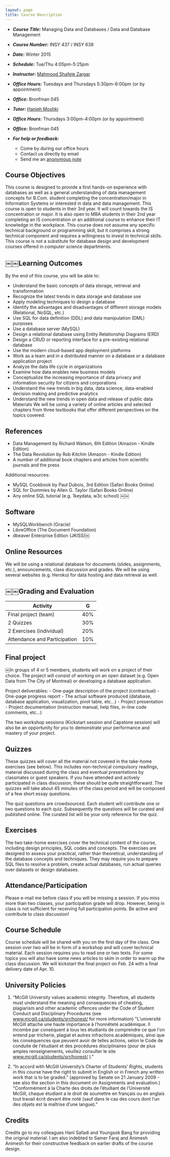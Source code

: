 ```yaml
---
layout: page
title: Course Description
---
```


- ___Course Title:___ Managing Data and Databases / Data and Database Management
- ___Course Number:___ INSY 437 / INSY 638
- ___Date:___ Winter 2015
- ___Schedule:___ Tue/Thu 4:05pm-5:25pm

- ___Instructor:___ [Mahmood Shafeie Zargar](mahmood.shafeiezargar@mcgill.ca)
- ___Office Hours:___ Tuesdays and Thursdays 5:30pm-6:00pm (or by appointment)
- ___Office:___ Bronfman 045

- ___Tutor:___ [Hanieh Moshki](hanieh.moshki@hec.ca)
- ___Office Hours:___ Thursdays 3:00pm-4:00pm (or by appointment)
- ___Office:___ Bronfman 045

- ___For help or feedback:___
    - Come by during our office hours
    - Contact us directly by email
    - Send me an [anonymous note](https://docs.google.com/forms/d/1A6zZo6vwcwyzfDQqiakAViRVhTKXQ9LcOMcSMocIdnM)


## Course Objectives

This course is designed to provide a first hands-on experience with databases as well as a general understanding of data management concepts for B.Com. student completing the concentration/major in Information Systems or interested in data and data management. This course is open to students in their 3rd year. It will count towards the IS concentration or major. It is also open to MBA students in their 2nd year completing an IS concentration or an additional course to enhance their IT knowledge in the workplace. This course does not assume any specific technical background or programming skill, but it comprises a strong technical component and requires a willingness to invest in technical skills. This course is not a substitute for database design and development courses offered in computer science departments.

## ￼￼Learning Outcomes

By the end of this course, you will be able to:

- Understand the basic concepts of data storage, retrieval and transformation
- Recognize the latest trends in data storage and database use
- Apply modeling techniques to design a database
- Identify the advantages and disadvantages of different storage models (Relational, NoSQL, etc.)
- Use SQL for data definition (DDL) and data manipulation (DML) purposes
- Use a database server (MySQL)
- Design a relational database using Entity Relationship Diagrams (ERD)
- Design a CRUD or reporting interface for a pre-existing relational database
- Use the modern cloud-based app deployment platforms
- Work as a team and in a distributed manner on a database or a database application project
- Analyze the data life cycle in organizations
- Examine how data enables new business models
- Conceptualize the increasing importance of data privacy and information security for citizens and corporations
- Understand the new trends in big data, data science, data-enabled decision making and predictive analytics
- Understand the new trends in open data and release of public data Materials
We will be using a variety of online articles and selected chapters from three textbooks that offer different perspectives on the topics covered:

## References

- Data Management by Richard Watson, 6th Edition (Amazon - Kindle Edition)
- The Data Revolution by Rob Kitchin (Amazon - Kindle Edition)
- A number of additional book chapters and articles from scientific journals and the press

Additional resources:

- MySQL Cookbook by Paul Dubois, 3rd Edition (Safari Books Online)
- SQL for Dummies by Allen G. Taylor (Safari Books Online)
- Any online SQL tutorial (e.g. 1keydata, w3c school)
￼￼
## Software

- MySQLWorkbench (Oracle)
- LibreOffice (The Document Foundation)
- dbeaver Enterprise Edition (JKISS)￼

## Online Resources

We will be using a relational database for documents (slides, assignments, etc.), announcements, class discussion and grades. We will be using several websites (e.g. Heroku) for data hosting and data retrieval as well.

## ￼￼Grading and Evaluation

| __Activity__                 | __G__ |
|------------------------------|:-----:|
| Final project (team)         |  40%  |
| 2 Quizzes                    |  30%  |
| 2 Exercises (individual)     |  20%  |
| Attendance and Participation |  10%  |

## Final project

￼In groups of 4 or 5 members, students will work on a project of their choice. The project will consist of working on an open dataset (e.g. Open Data from The City of Montreal) or developing a database application.

Project deliverables:
    - One-page description of the project (contractual)
    - One-page progress report
    - The actual software produced (database, database application, visualization, pivot table, etc...)
    - Project presentation
    - Project documentation (instruction manual, help files, in-line code comments, etc...)

The two workshop sessions (Kickstart session and Capstone session) will also be an opportunity for you to demonstrate your performance and mastery of your project.

## Quizzes

These quizzes will cover all the material not covered in the take-home exercises (see below). This includes non-technical compulsory readings, material discussed during the class and eventual presentations by classmates or guest speakers. If you have attended and actively participated in class discussion, these should be quite straightforward. The quizzes will take about 45 minutes of the class period and will be composed of a few short essay questions.

The quiz questions are crowdsourced. Each student will contribute one or two questions to each quiz. Subsequently the questions will be curated and published online. The curated list will be your only reference for the quiz.

## Exercises

The two take-home exercises cover the technical content of the course, including design principles, SQL codes and concepts. The exercises are designed to assess your practical, rather than theoretical, understanding of the database concepts and techniques. They may require you to prepare SQL files to resolve a problem, create actual databases, run actual queries over datasets or design databases.

## Attendance/Participation

Please e-mail me before class if you will be missing a session. If you miss more than two classes, your participation grade will drop. However, being in class is not sufficient for receiving full participation points. Be active and contribute to class discussion!

## Course Schedule

Course schedule will be shared with you on the first day of the class. One session over two will be in form of a workshop and will cover technical material. Each session requires you to read one or two texts. For some topics you will also have some news articles to skim in order to warm up the class discussion. We will kickstart the final project on Feb. 24 with a final delivery date of Apr. 10.

## University Policies

1. "McGill University values academic integrity. Therefore, all students must understand the meaning and consequences of cheating, plagiarism and other academic offences under the Code of Student Conduct and Disciplinary Procedures (see www.mcgill.ca/students/srr/honest/ for more information) "L'université McGill attache une haute importance à l’honnêteté académique. Il incombe par conséquent à tous les étudiants de comprendre ce que l'on entend par tricherie, plagiat et autres infractions académiques, ainsi que les conséquences que peuvent avoir de telles actions, selon le Code de conduite de l'étudiant et des procédures disciplinaires (pour de plus amples renseignements, veuillez consulter le site www.mcgill.ca/students/srr/honest/ )."

2. “In accord with McGill University’s Charter of Students’ Rights, students in this course have the right to submit in English or in French any written work that is to be graded.” (approved by Senate on 21 January 2009 - see also the section in this document on Assignments and evaluation.)
"Conformément à la Charte des droits de l’étudiant de l’Université McGill, chaque étudiant a le droit de soumettre en français ou en anglais tout travail écrit devant être noté (sauf dans le cas des cours dont l’un des objets est la maîtrise d’une langue)."

## Credits

Credits go to my colleagues Hani Safadi and Youngsok Bang for providing the original material. I am also indebted to Samer Faraj and Animesh Animesh for their constructive feedback on earlier drafts of the course design.
